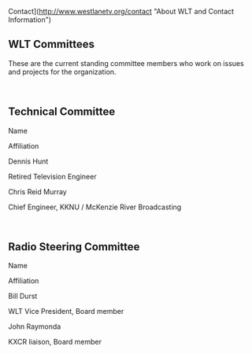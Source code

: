 Contact](http://www.westlanetv.org/contact "About WLT and Contact Information")

WLT Committees
--------------

These are the current standing committee members who work on issues and
projects for the organization.

 

Technical Committee
-------------------

Name

Affiliation

Dennis Hunt

Retired Television Engineer

Chris Reid Murray

Chief Engineer, KKNU / McKenzie River Broadcasting

 

Radio Steering Committee
------------------------

Name

Affiliation

Bill Durst

WLT Vice President, Board member

John Raymonda

KXCR liaison, Board member

 



